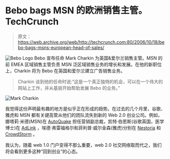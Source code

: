 # Bebo bags MSN 的欧洲销售主管。TechCrunch

> 原文：<https://web.archive.org/web/http://techcrunch.com:80/2006/10/18/bebo-bags-msns-european-head-of-sales/>

![Bebo Logo](img/9629c5b80cdf65596fc880c10bed8273.png "Bebo Logo") Bebo 宣布任命 Mark Charkin 为英国&爱尔兰销售主管。MSN 的前 EMEA 区域销售主管负责 MSN 泛区域销售业务的增长和发展。在他的新职位上，Charkin 将为 Bebo 在英国和爱尔兰建立广告销售业务。

> Charkin 谈到他的任命时说:“这是一个真正独特的机会，可以在一个伟大的网站上工作，并从基层开始帮助发展 Bebo 的业务。”

![Mark Charkin](img/7e5f44628137e827869f1c39d4255f80.png "Mark Charkin")

我觉得这份声明最有趣的地方是似乎正在形成的趋势。在过去的几个月里，谷歌、雅虎和 MSN 都有关键高管从他们的团队流失到新的 Web 2.0 创业公司。例如，娜塔莉·米德(MSN)在 [AutoQuake](https://web.archive.org/web/20150926211745/http://www.autoquake.com/) 担任营销副总裁，凯特·伯恩斯(谷歌英国，医学博士)在 [AdLink](https://web.archive.org/web/20150926211745/http://www.adlink.com/) ，埃德·弗雷福格尔和菲利普·威尔金森(雅虎)分别在 [Nestoria](https://web.archive.org/web/20150926211745/http://www.nestoria.co.uk/) 和 [CrowdStorm](https://web.archive.org/web/20150926211745/http://www.crowdstorm.com/) 。

我认为，随着 web 1.0 门户变得不那么重要，web 2.0 社交网络取而代之，我们将会看到更多这种“回到创业”的心态。